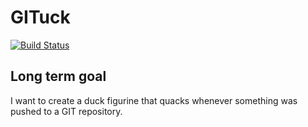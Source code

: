 # GITuck
[![Build Status](https://travis-ci.org/jacek143/GITuck.svg?branch=master)](https://travis-ci.org/jacek143/GITuck)

## Long term goal
I want to create a duck figurine that quacks whenever something was pushed to a GIT repository.
